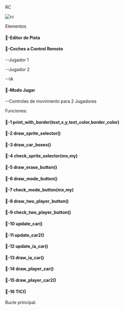 RC

![rc](./Imagenes/2.gif)

Elementos

#### 🎃-Editor de Pista

#### 🎃-Coches a Control Remoto

--Jugador 1

--Jugador 2

--IA

#### 🎃-Modo Jugar

--Controles de movimiento para 2 Jugadores

Funciones:

#### 🔑-1  print_with_border(text,x,y,text_color,border_color)



#### 🔑-2  draw_sprite_selector()



#### 🔑-3  draw_car_boxes()



#### 🔑-4  check_sprite_selector(mx,my)



#### 🔑-5  draw_erase_button()



#### 🔑-6  draw_mode_button()



#### 🔑-7  check_mode_button(mx,my)



#### 🔑-8  draw_two_player_button()



#### 🔑-9  check_two_player_button()



#### 🔑-10  update_car()



#### 🔑-11  update_car2()



#### 🔑-12  update_ia_car()



#### 🔑-13  draw_ia_car()



#### 🔑-14  draw_player_car()



#### 🔑-15  draw_player_car2()



#### 🔑-16  TIC()


Bucle principal.
